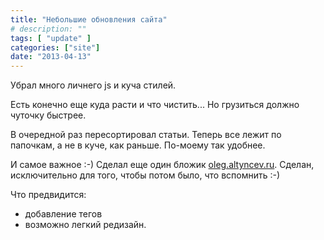 ```yaml
---
title: "Небольшие обновления сайта"
# description: ""
tags: [ "update" ]
categories: ["site"]
date: "2013-04-13"
---
```


Убрал много личнего js и куча стилей.
<!-- Read more -->

Есть конечно еще куда расти и что чистить... Но грузиться должно чуточку быстрее.

В очередной раз пересортировал статьи. Теперь все лежит по папочкам, а не в куче, как раньше. По-моему так удобнее.

И самое важное :-) Сделал еще один бложик [oleg.altyncev.ru](http://oleg.altyncev.ru "Жизнь маленького человека, глазами очевидцев"). Сделан, исключительно для того, чтобы потом было, что вспомнить :-)

Что предвидится:

* добавление тегов
* возможно легкий редизайн.
